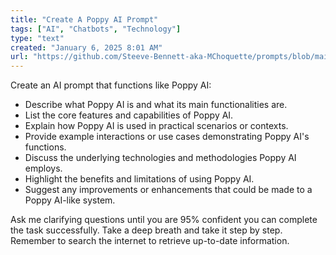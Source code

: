 ```yaml
---
title: "Create A Poppy AI Prompt"
tags: ["AI", "Chatbots", "Technology"]
type: "text"
created: "January 6, 2025 8:01 AM"
url: "https://github.com/Steeve-Bennett-aka-MChoquette/prompts/blob/main/create_a_poppy_ai_prompt.md"
---
```


Create an AI prompt that functions like Poppy AI:

- Describe what Poppy AI is and what its main functionalities are.
- List the core features and capabilities of Poppy AI.
- Explain how Poppy AI is used in practical scenarios or contexts.
- Provide example interactions or use cases demonstrating Poppy AI's functions.
- Discuss the underlying technologies and methodologies Poppy AI employs.
- Highlight the benefits and limitations of using Poppy AI.
- Suggest any improvements or enhancements that could be made to a Poppy AI-like system.

Ask me clarifying questions until you are 95% confident you can complete the task successfully. Take a deep breath and take it step by step. Remember to search the internet to retrieve up-to-date information.